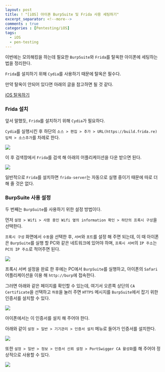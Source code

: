```yaml
---
layout: post
title: ! "[iOS] 아이폰 BurpSuite 및 Frida 사용 세팅하기"
excerpt_separator: <!--more-->
comments : true
categories : [Pentesting/iOS]
tags:
  - iOS
  - pen-testing
---
```


이번에는 모의해킹을 하는데 필요한 `BurpSuite`와 `Frida`를 탈옥한 아이폰에 세팅하는 법을 정리한다.  

<!--more-->

`Frida`를 설치하기 위해 `Cydia`를 사용하기 때문에 탈옥은 필수다.  

만약 탈옥이 안되어 있다면 아래의 글을 참고하면 될 것 같다.  

[iOS 탈옥하기](https://mingzz1.github.io/pentesting/ios/2019/12/10/iOS-jailbreak.html)

### Frida 설치  

앞서 말했듯, `Frida`를 설치하기 위해 `Cydia`가 필요하다.  

`Cydia`를 실행시킨 후 하단의 `소스 > 편집 > 추가 > URL(https://build.frida.re) 입력 > 소스추가`를 차례로 한다.  

![](images/pen-testing/ios/setting/setting_01.png)  

이 후 검색창에서 `Frida`를 검색 해 아래의 어플리케이션을 다운 받으면 된다.  

![](images/pen-testing/ios/setting/setting_02.png)  

일반적으로 `Frida`를 설치하면 `frida-server`는 자동으로 실행 중이기 때문에 따로 더 해 줄 것은 없다.  

### BurpSuite 사용 설정  

두 번째는 `BurpSuite`를 사용하기 위한 설정 방법이다.  

먼저 `설정 > Wifi > 사용 중인 Wifi 옆의 information 확인 > 하단의 프록시 구성`을 선택한다.  

`프록시 구성` 화면에서 `수동`을 선택한 후, `서버`와 `포트`를 설정 해 주면 되는데, 이 때 아이폰은 `BurpSuite`를 실행 할 PC와 같은 네트워크에 있어야 하며, `프록시 서버`의 `IP 주소`는 `PC의 IP 주소`로 적어주면 된다.  

![](images/pen-testing/ios/setting/setting_03.png)  

프록시 서버 설정을 완료 한 후에는 PC에서 `BurpSuite`를 실행하고, 아이폰의 `Safari` 어플리케이션을 이용 해 `http://burp`에 접속한다.  

그러면 아래와 같은 페이지를 확인할 수 있는데, 여기서 오른쪽 상단의 `CA Certificate`을 선택하고 `허용`을 눌러 주면 `HTTPS` 메시지를 `BurpSuite`에서 잡기 위한 인증서를 설치할 수 있다.  

![](images/pen-testing/ios/setting/setting_04.png)  

아이폰에서는 이 인증서를 설치 해 주어야 한다.  

아래와 같이 `설정 > 일반 > 기기관리 > 인증서 설치` 메뉴로 들어가 인증서를 설치한다.  

![](images/pen-testing/ios/setting/setting_05.png)  

또한 `설정 > 일반 > 정보 > 인증서 신뢰 설정 > PortSwigger CA 활성화`를 해 주어야 정상적으로 사용할 수 있다.  

![](images/pen-testing/ios/setting/setting_06.png)  
